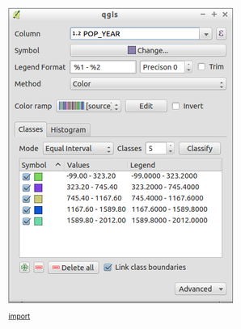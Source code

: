 ![](../images/QgsGraduatedSymbolRendererV2Widget-standalone.png)

[import](../gui/qgis-sample-QgsGraduatedSymbolRendererV2Widget.py)
